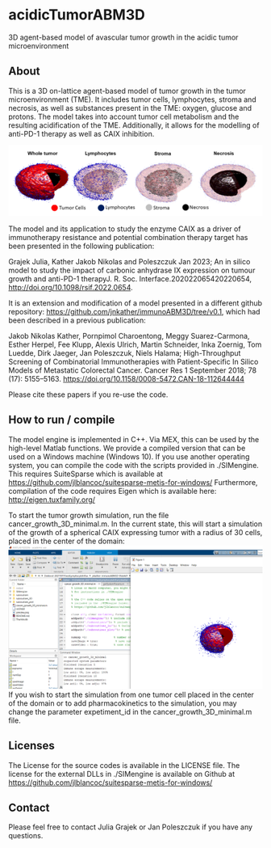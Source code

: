 # acidicTumorABM3D
3D agent-based model of avascular tumor growth in the acidic tumor microenvironment
## About

This is a 3D on-lattice agent-based model of tumor growth in the tumor microenvironment (TME). It includes tumor cells, lymphocytes, stroma and necrosis, as well as substances present in the TME: oxygen, glucose and protons.
The model takes into account tumor cell metabolism and the resulting acidification of the TME. Additionally, it allows for the modelling of anti-PD-1 therapy as well as CAIX inhibition.

![3D visualization](preview.png "3D visualization")

The model and its application to study the enzyme CAIX as a driver of immunotherapy resistance and potential combination therapy target has been presented in the following publication:

Grajek Julia, Kather Jakob Nikolas and Poleszczuk Jan 2023; An in silico model to study the impact of carbonic anhydrase IX expression on tumour growth and anti-PD-1 therapyJ. R. Soc. Interface.202022065420220654, http://doi.org/10.1098/rsif.2022.0654.

It is an extension and modification of a model presented in a different github repository:
https://github.com/jnkather/immunoABM3D/tree/v0.1,
which had been described in a previous publication:

Jakob Nikolas Kather, Pornpimol Charoentong, Meggy Suarez-Carmona, Esther Herpel, Fee Klupp, Alexis Ulrich, Martin Schneider, Inka Zoernig, Tom Luedde, Dirk Jaeger, Jan Poleszczuk, Niels Halama;
High-Throughput Screening of Combinatorial Immunotherapies with Patient-Specific In Silico Models of Metastatic Colorectal Cancer.
Cancer Res 1 September 2018; 78 (17): 5155–5163. https://doi.org/10.1158/0008-5472.CAN-18-112644444

Please cite these papers if you re-use the code. 

## How to run / compile

The model engine is implemented in C++. Via MEX, this can be used by the high-level Matlab functions. We provide a compiled version that can be used on a Windows machine (Windows 10). If you use another operating system, you can compile the code with the scripts provided in ./SIMengine. This requires SuiteSparse which is available at https://github.com/jlblancoc/suitesparse-metis-for-windows/
Furthermore, compilation of the code requires Eigen which is available here: http://eigen.tuxfamily.org/

To start the tumor growth simulation, run the file cancer_growth_3D_minimal.m. In the current state, this will start a simulation of the growth of a spherical CAIX expressing tumor with a radius of 30 cells, placed in the center of the domain:
![Example simulation](runexample.PNG "Example Simulation")
If you wish to start the simulation from one tumor cell placed in the center of the domain or to add pharmacokinetics to the simulation, you may change the parameter expetiment_id in the cancer_growth_3D_minimal.m file. 

## Licenses

The License for the source codes is available in the LICENSE file. The license for the external DLLs in ./SIMengine is available on Github at https://github.com/jlblancoc/suitesparse-metis-for-windows/

## Contact

Please feel free to contact Julia Grajek or Jan Poleszczuk if you have any questions.
